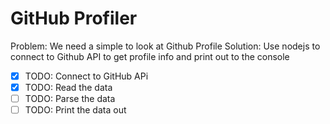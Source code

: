 # GitHub Profiler

Problem: We need a simple to look at Github Profile
Solution: Use nodejs to connect to Github API to
get profile info and print out to the console

* [x] TODO: Connect to GitHub APi
* [x] TODO: Read the data
* [ ] TODO: Parse the data
* [ ] TODO: Print the data out